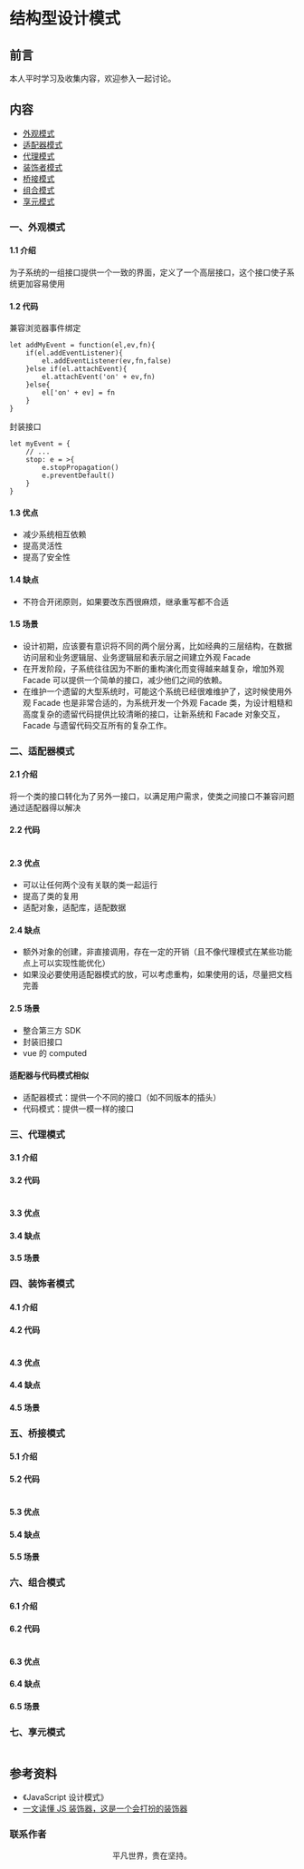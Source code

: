 # 结构型设计模式

## 前言

本人平时学习及收集内容，欢迎参入一起讨论。

## 内容

- [外观模式](#一、外观模式)
- [适配器模式](#二、适配器模式)
- [代理模式](#三、代理模式)
- [装饰者模式](#四、装饰者模式)
- [桥接模式](#五、桥接模式)
- [组合模式](#六、组合模式)
- [享元模式](#七、享元模式)

### 一、外观模式

#### 1.1 介绍

为子系统的一组接口提供一个一致的界面，定义了一个高层接口，这个接口使子系统更加容易使用

#### 1.2 代码

兼容浏览器事件绑定

```
let addMyEvent = function(el,ev,fn){
    if(el.addEventListener){
        el.addEventListener(ev,fn,false)
    }else if(el.attachEvent){
        el.attachEvent('on' + ev,fn)
    }else{
        el['on' + ev] = fn
    }
}
```

封装接口

```
let myEvent = {
    // ...
    stop: e = >{
        e.stopPropagation()
        e.preventDefault()
    }
}
```

#### 1.3 优点

- 减少系统相互依赖
- 提高灵活性
- 提高了安全性

#### 1.4 缺点

- 不符合开闭原则，如果要改东西很麻烦，继承重写都不合适

#### 1.5 场景

- 设计初期，应该要有意识将不同的两个层分离，比如经典的三层结构，在数据访问层和业务逻辑层、业务逻辑层和表示层之间建立外观 Facade
- 在开发阶段，子系统往往因为不断的重构演化而变得越来越复杂，增加外观 Facade 可以提供一个简单的接口，减少他们之间的依赖。
- 在维护一个遗留的大型系统时，可能这个系统已经很难维护了，这时候使用外观 Facade 也是非常合适的，为系统开发一个外观 Facade 类，为设计粗糙和高度复杂的遗留代码提供比较清晰的接口，让新系统和 Facade 对象交互，Facade 与遗留代码交互所有的复杂工作。

### 二、适配器模式

#### 2.1 介绍

将一个类的接口转化为了另外一接口，以满足用户需求，使类之间接口不兼容问题通过适配器得以解决

#### 2.2 代码

```

```

#### 2.3 优点

- 可以让任何两个没有关联的类一起运行
- 提高了类的复用
- 适配对象，适配库，适配数据

#### 2.4 缺点

- 额外对象的创建，非直接调用，存在一定的开销（且不像代理模式在某些功能点上可以实现性能优化）
- 如果没必要使用适配器模式的放，可以考虑重构，如果使用的话，尽量把文档完善

#### 2.5 场景

- 整合第三方 SDK
- 封装旧接口
- vue 的 computed

#### 适配器与代码模式相似

- 适配器模式：提供一个不同的接口（如不同版本的插头）
- 代码模式：提供一模一样的接口

### 三、代理模式

#### 3.1 介绍

#### 3.2 代码

```

```

#### 3.3 优点

#### 3.4 缺点

#### 3.5 场景

### 四、装饰者模式

#### 4.1 介绍

#### 4.2 代码

```

```

#### 4.3 优点

#### 4.4 缺点

#### 4.5 场景

### 五、桥接模式

#### 5.1 介绍

#### 5.2 代码

```

```

#### 5.3 优点

#### 5.4 缺点

#### 5.5 场景

### 六、组合模式

#### 6.1 介绍

#### 6.2 代码

```

```

#### 6.3 优点

#### 6.4 缺点

#### 6.5 场景

### 七、享元模式

```

```

## 参考资料

- 《JavaScript 设计模式》
- [一文读懂 JS 装饰器，这是一个会打扮的装饰器](https://mp.weixin.qq.com/s/ns8jwFlLtSh4PNObWjSMrA)

### 联系作者

<div align="center">
    <p>
        平凡世界，贵在坚持。
    </p>
    <img :src="$withBase('/about/contact.png')" />
</div>
